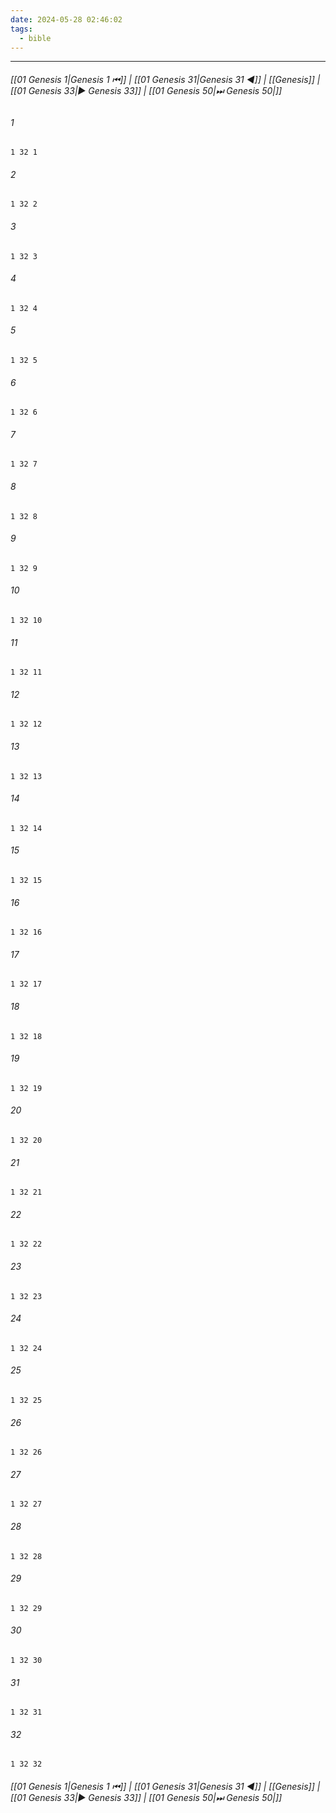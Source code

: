 ```yaml
---
date: 2024-05-28 02:46:02
tags:
  - bible
---
```

___

###### [[01 Genesis 1|Genesis 1 ⏮]] | [[01 Genesis 31|Genesis 31 ◀]] | [[Genesis]] | [[01 Genesis 33|▶ Genesis 33]] | [[01 Genesis 50|⏭ Genesis 50|]]

###### 1
``` verse
1 32 1 
```
###### 2
``` verse
1 32 2 
```
###### 3
``` verse
1 32 3 
```
###### 4
``` verse
1 32 4 
```
###### 5
``` verse
1 32 5 
```
###### 6
``` verse
1 32 6 
```
###### 7
``` verse
1 32 7 
```
###### 8
``` verse
1 32 8 
```
###### 9
``` verse
1 32 9 
```
###### 10
``` verse
1 32 10 
```
###### 11
``` verse
1 32 11 
```
###### 12
``` verse
1 32 12 
```
###### 13
``` verse
1 32 13 
```
###### 14
``` verse
1 32 14 
```
###### 15
``` verse
1 32 15 
```
###### 16
``` verse
1 32 16 
```
###### 17
``` verse
1 32 17 
```
###### 18
``` verse
1 32 18 
```
###### 19
``` verse
1 32 19 
```
###### 20
``` verse
1 32 20 
```
###### 21
``` verse
1 32 21 
```
###### 22
``` verse
1 32 22 
```
###### 23
``` verse
1 32 23 
```
###### 24
``` verse
1 32 24 
```
###### 25
``` verse
1 32 25 
```
###### 26
``` verse
1 32 26 
```
###### 27
``` verse
1 32 27 
```
###### 28
``` verse
1 32 28 
```
###### 29
``` verse
1 32 29 
```
###### 30
``` verse
1 32 30 
```
###### 31
``` verse
1 32 31 
```
###### 32
``` verse
1 32 32 
```

###### [[01 Genesis 1|Genesis 1 ⏮]] | [[01 Genesis 31|Genesis 31 ◀]] | [[Genesis]] | [[01 Genesis 33|▶ Genesis 33]] | [[01 Genesis 50|⏭ Genesis 50|]]

